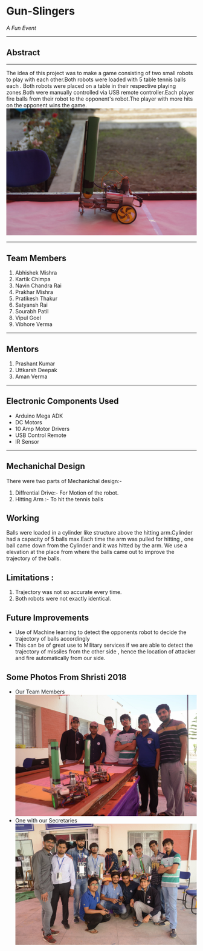 # Gun-Slingers
_A Fun Event_
___
## Abstract
___
The idea of this project was to make a game consisting of two small robots to play with each other.Both robots were loaded with 5 table tennis balls each . Both robots were placed on a table in their respective playing zones.Both were manually controlled via USB remote controller.Each player fire balls from their robot to the opponent's robot.The player with more hits on the opponent wins the game.
![Model](Images/model.jpg)
___
## Team Members
1. Abhishek Mishra
2. Kartik Chimpa
3. Navin Chandra Rai
4. Prakhar Mishra
5. Pratikesh Thakur
6. Satyansh Rai
7. Sourabh Patil
8. Vipul Goel
9. Vibhore Verma
___
## Mentors
1. Prashant Kumar
2. Uttkarsh Deepak
3. Aman Verma
___
## Electronic Components Used
* Arduino Mega ADK
* DC Motors
* 10 Amp Motor Drivers
* USB Control Remote
* IR Sensor
___
## Mechanichal Design
There were two parts of Mechanichal design:-
1. Diffrential Drive:- For Motion of the robot.
2. Hitting Arm :- To hit the tennis balls
## Working
Balls were loaded in a cylinder like structure above the hitting arm.Cylinder had a capacity of 5 balls max.Each time the arm was pulled for hitting , one ball came down from the Cylinder and it was hitted by the arm. We use a elevation at the place from where the balls came out to improve the trajectory of the balls.
## Limitations :
1. Trajectory was not so accurate every time.
2. Both robots were not exactly identical.
## Future Improvements
* Use of Machine learning to detect the opponents robot  to decide the trajectory of balls accordingly
* This can be of great use to Military services if we are able to detect the trajectory of missiles from the other side , hence the location of attacker and fire automatically from our side.
## Some Photos From Shristi 2018
* Our Team Members
![](Images/team.jpg)
* One with our Secretaries
![](Images/sec.jpg)

